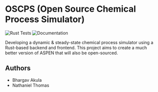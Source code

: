# OSCPS (Open Source Chemical Process Simulator)

![Rust Tests](https://github.com/OSCPS-Project/OSCPS/actions/workflows/rust-tests.yml/badge.svg?branch=develop)
![Documentation](https://github.com/OSCPS-Project/OSCPS/actions/workflows/check-docs.yml/badge.svg?branch=develop)

Developing a dynamic & steady-state chemical process simulator using a Rust-based backend and frontend. This project aims to create a much better version of ASPEN that will also be open-sourced.

## Authors

- Bhargav Akula
- Nathaniel Thomas


